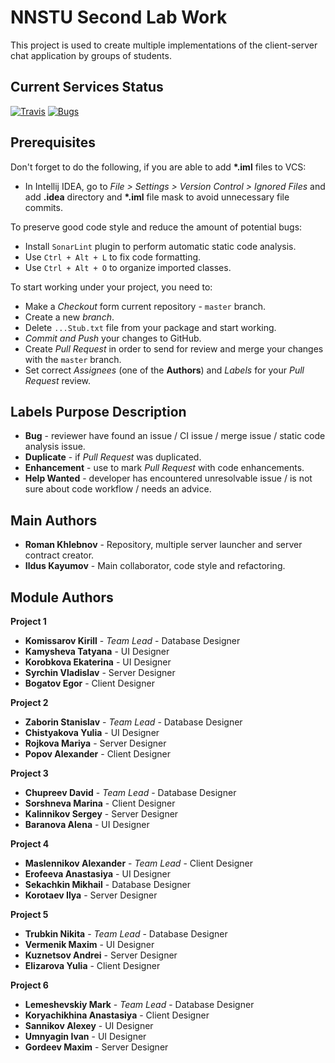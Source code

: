 # NNSTU Second Lab Work

This project is used to create multiple implementations of the client-server chat application by groups of students.

## Current Services Status

[![Travis](https://img.shields.io/travis/rust-lang/rust.svg?style=flat-square)](https://travis-ci.org/SuppieRK/NNSTUSecondLabWork2017_2)
[![Bugs](https://sonarqube.com/api/badges/gate?key=NNSTU%3ASecondLabWork&metric=bugs&template=FLAT)](https://sonarqube.com/dashboard/index/NNSTU%3ASecondLabWork)

## Prerequisites

Don't forget to do the following, if you are able to add **\*.iml** files to VCS:

* In Intellij IDEA, go to *File > Settings > Version Control > Ignored Files* and add **.idea** directory and **\*.iml** file mask to avoid unnecessary file commits.

To preserve good code style and reduce the amount of potential bugs:

* Install `SonarLint` plugin to perform automatic static code analysis.
* Use `Ctrl + Alt + L` to fix code formatting.
* Use `Ctrl + Alt + O` to organize imported classes.

To start working under your project, you need to:

* Make a *Checkout* form current repository - `master` branch.
* Create a new *branch*.
* Delete `...Stub.txt` file from your package and start working.
* *Commit and Push* your changes to GitHub.
* Create *Pull Request* in order to send for review and merge your changes with the `master` branch.
* Set correct *Assignees* (one of the **Authors**) and *Labels* for your *Pull Request* review. 

## Labels Purpose Description

* **Bug** - reviewer have found an issue / CI issue / merge issue / static code analysis issue.
* **Duplicate** - if *Pull Request* was duplicated.
* **Enhancement** - use to mark *Pull Request* with code enhancements.
* **Help Wanted** - developer has encountered unresolvable issue / is not sure about code workflow / needs an advice. 

## Main Authors

* **Roman Khlebnov** - Repository, multiple server launcher and server contract creator.
* **Ildus Kayumov** - Main collaborator, code style and refactoring.

## Module Authors

**Project 1**
* **Komissarov Kirill** - *Team Lead* - Database Designer
* **Kamysheva Tatyana** - UI Designer
* **Korobkova Ekaterina** - UI Designer
* **Syrchin Vladislav** - Server Designer
* **Bogatov Egor** - Client Designer

**Project 2**
* **Zaborin Stanislav** - *Team Lead* - Database Designer
* **Chistyakova Yulia** - UI Designer
* **Rojkova Mariya** - Server Designer
* **Popov Alexander** - Client Designer

**Project 3**
* **Chupreev David** - *Team Lead* - Database Designer
* **Sorshneva Marina** - Client Designer
* **Kalinnikov Sergey** - Server Designer
* **Baranova Alena** - UI Designer

**Project 4**
* **Maslennikov Alexander** - *Team Lead* - Client Designer
* **Erofeeva Anastasiya** - UI Designer
* **Sekachkin Mikhail** - Database Designer
* **Korotaev Ilya** - Server Designer

**Project 5**
* **Trubkin Nikita** - *Team Lead* - Database Designer
* **Vermenik Maxim** - UI Designer
* **Kuznetsov Andrei** - Server Designer
* **Elizarova Yulia** - Client Designer

**Project 6**
* **Lemeshevskiy Mark** - *Team Lead* - Database Designer
* **Koryachikhina Anastasiya** - Client Designer
* **Sannikov Alexey** - UI Designer
* **Umnyagin Ivan** - UI Designer
* **Gordeev Maxim** - Server Designer
